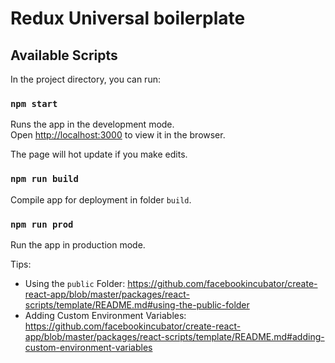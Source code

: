 # Redux Universal boilerplate

## Available Scripts

In the project directory, you can run:

### `npm start`

Runs the app in the development mode.<br>
Open [http://localhost:3000](http://localhost:3000) to view it in the browser.

The page will hot update if you make edits.

### `npm run build`

Compile app for deployment in folder `build`.

### `npm run prod`

Run the app in production mode.


Tips:
* Using the `public` Folder: https://github.com/facebookincubator/create-react-app/blob/master/packages/react-scripts/template/README.md#using-the-public-folder
* Adding Custom Environment Variables: https://github.com/facebookincubator/create-react-app/blob/master/packages/react-scripts/template/README.md#adding-custom-environment-variables
